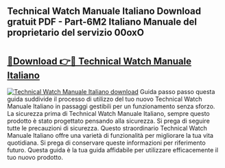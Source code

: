 ## Technical Watch Manuale Italiano Download gratuit PDF - Part-6M2 Italiano Manuale del proprietario del servizio 00oxO

# <h2><a href="http://df9jxr.blite.top/?on=Technical+Watch+Manuale+Italiano">🔗Download 👉🔴 Technical Watch Manuale Italiano</a></h2>

[![Technical Watch Manuale Italiano download](https://i.imgur.com/lujVjoI.png)](http://df9jxr.blite.top/?on=Technical+Watch+Manuale+Italiano)
Guida passo passo questa guida suddivide il processo di utilizzo del tuo nuovo Technical Watch Manuale Italiano in passaggi gestibili per un funzionamento senza sforzo. La sicurezza prima di Technical Watch Manuale Italiano, sempre questo prodotto è stato progettato pensando alla sicurezza. Si prega di seguire tutte le precauzioni di sicurezza. Questo straordinario Technical Watch Manuale Italiano offre una varietà di funzionalità per migliorare la tua vita quotidiana. Si prega di conservare queste informazioni per riferimento futuro. Questa guida è la tua guida affidabile per utilizzare efficacemente il tuo nuovo prodotto.
